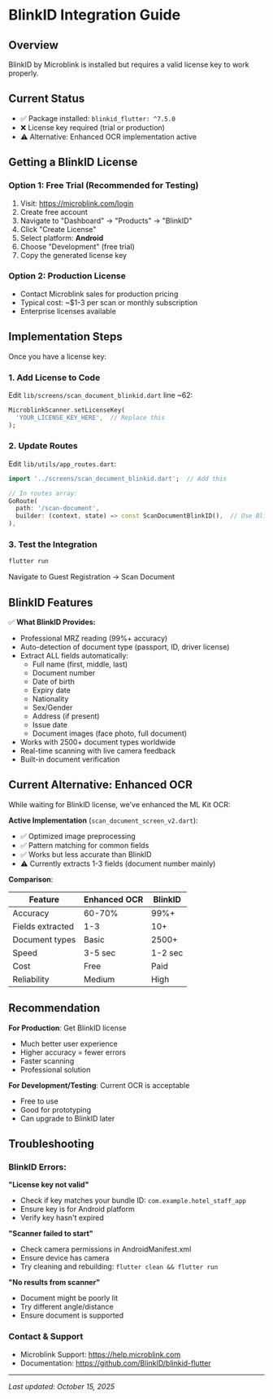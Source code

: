 # BlinkID Integration Guide

## Overview
BlinkID by Microblink is installed but requires a valid license key to work properly.

## Current Status
- ✅ Package installed: `blinkid_flutter: ^7.5.0`  
- ❌ License key required (trial or production)
- ⚠️ Alternative: Enhanced OCR implementation active

## Getting a BlinkID License

### Option 1: Free Trial (Recommended for Testing)
1. Visit: https://microblink.com/login
2. Create free account
3. Navigate to "Dashboard" → "Products" → "BlinkID"
4. Click "Create License"
5. Select platform: **Android**
6. Choose "Development" (free trial)
7. Copy the generated license key

### Option 2: Production License
- Contact Microblink sales for production pricing
- Typical cost: ~$1-3 per scan or monthly subscription
- Enterprise licenses available

## Implementation Steps

Once you have a license key:

### 1. Add License to Code
Edit `lib/screens/scan_document_blinkid.dart` line ~62:

```dart
MicroblinkScanner.setLicenseKey(
  'YOUR_LICENSE_KEY_HERE',  // Replace this
);
```

### 2. Update Routes
Edit `lib/utils/app_routes.dart`:

```dart
import '../screens/scan_document_blinkid.dart';  // Add this

// In routes array:
GoRoute(
  path: '/scan-document',
  builder: (context, state) => const ScanDocumentBlinkID(),  // Use BlinkID
),
```

### 3. Test the Integration
```bash
flutter run
```

Navigate to Guest Registration → Scan Document

## BlinkID Features

✅ **What BlinkID Provides:**
- Professional MRZ reading (99%+ accuracy)
- Auto-detection of document type (passport, ID, driver license)
- Extract ALL fields automatically:
  - Full name (first, middle, last)
  - Document number
  - Date of birth
  - Expiry date
  - Nationality
  - Sex/Gender
  - Address (if present)
  - Issue date
  - Document images (face photo, full document)
- Works with 2500+ document types worldwide
- Real-time scanning with live camera feedback
- Built-in document verification

## Current Alternative: Enhanced OCR

While waiting for BlinkID license, we've enhanced the ML Kit OCR:

**Active Implementation** (`scan_document_screen_v2.dart`):
- ✅ Optimized image preprocessing
- ✅ Pattern matching for common fields
- ✅ Works but less accurate than BlinkID
- ⚠️ Currently extracts 1-3 fields (document number mainly)

**Comparison**:

| Feature | Enhanced OCR | BlinkID |
|---------|--------------|---------|
| Accuracy | 60-70% | 99%+ |
| Fields extracted | 1-3 | 10+ |
| Document types | Basic | 2500+ |
| Speed | 3-5 sec | 1-2 sec |
| Cost | Free | Paid |
| Reliability | Medium | High |

## Recommendation

**For Production**: Get BlinkID license
- Much better user experience
- Higher accuracy = fewer errors
- Faster scanning
- Professional solution

**For Development/Testing**: Current OCR is acceptable
- Free to use
- Good for prototyping
- Can upgrade to BlinkID later

## Troubleshooting

### BlinkID Errors:

**"License key not valid"**
- Check if key matches your bundle ID: `com.example.hotel_staff_app`
- Ensure key is for Android platform
- Verify key hasn't expired

**"Scanner failed to start"**
- Check camera permissions in AndroidManifest.xml
- Ensure device has camera
- Try cleaning and rebuilding: `flutter clean && flutter run`

**"No results from scanner"**
- Document might be poorly lit
- Try different angle/distance
- Ensure document is supported

### Contact & Support
- Microblink Support: https://help.microblink.com
- Documentation: https://github.com/BlinkID/blinkid-flutter

---

*Last updated: October 15, 2025*
